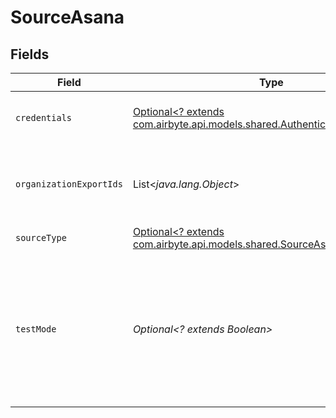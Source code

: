 # SourceAsana


## Fields

| Field                                                                                                                                | Type                                                                                                                                 | Required                                                                                                                             | Description                                                                                                                          |
| ------------------------------------------------------------------------------------------------------------------------------------ | ------------------------------------------------------------------------------------------------------------------------------------ | ------------------------------------------------------------------------------------------------------------------------------------ | ------------------------------------------------------------------------------------------------------------------------------------ |
| `credentials`                                                                                                                        | [Optional<? extends com.airbyte.api.models.shared.AuthenticationMechanism>](../../models/shared/AuthenticationMechanism.md)          | :heavy_minus_sign:                                                                                                                   | Choose how to authenticate to Github                                                                                                 |
| `organizationExportIds`                                                                                                              | List<*java.lang.Object*>                                                                                                             | :heavy_minus_sign:                                                                                                                   | Globally unique identifiers for the organization exports                                                                             |
| `sourceType`                                                                                                                         | [Optional<? extends com.airbyte.api.models.shared.SourceAsanaAsana>](../../models/shared/SourceAsanaAsana.md)                        | :heavy_minus_sign:                                                                                                                   | N/A                                                                                                                                  |
| `testMode`                                                                                                                           | *Optional<? extends Boolean>*                                                                                                        | :heavy_minus_sign:                                                                                                                   | This flag is used for testing purposes for certain streams that return a lot of data. This flag is not meant to be enabled for prod. |
